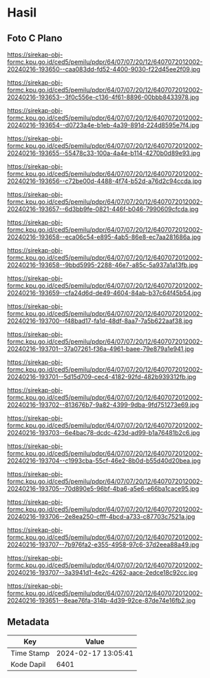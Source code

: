 # Hasil

## Foto C Plano

https://sirekap-obj-formc.kpu.go.id/ced5/pemilu/pdpr/64/07/07/20/12/6407072012002-20240216-193650--caa083dd-fd52-4400-9030-f22d45ee2f09.jpg

https://sirekap-obj-formc.kpu.go.id/ced5/pemilu/pdpr/64/07/07/20/12/6407072012002-20240216-193653--3f0c556e-c136-4f61-8896-00bbb8433978.jpg

https://sirekap-obj-formc.kpu.go.id/ced5/pemilu/pdpr/64/07/07/20/12/6407072012002-20240216-193654--d0723a4e-b1eb-4a39-891d-224d8595e7f4.jpg

https://sirekap-obj-formc.kpu.go.id/ced5/pemilu/pdpr/64/07/07/20/12/6407072012002-20240216-193655--55478c33-100a-4a4e-b114-4270b0d89e93.jpg

https://sirekap-obj-formc.kpu.go.id/ced5/pemilu/pdpr/64/07/07/20/12/6407072012002-20240216-193656--c72be00d-4488-4f74-b52d-a76d2c94ccda.jpg

https://sirekap-obj-formc.kpu.go.id/ced5/pemilu/pdpr/64/07/07/20/12/6407072012002-20240216-193657--6d3bb9fe-0821-446f-b046-7990609cfcda.jpg

https://sirekap-obj-formc.kpu.go.id/ced5/pemilu/pdpr/64/07/07/20/12/6407072012002-20240216-193658--eca06c54-e895-4ab5-86e8-ec7aa281686a.jpg

https://sirekap-obj-formc.kpu.go.id/ced5/pemilu/pdpr/64/07/07/20/12/6407072012002-20240216-193658--9bbd5995-2288-46e7-a85c-5a937a1a13fb.jpg

https://sirekap-obj-formc.kpu.go.id/ced5/pemilu/pdpr/64/07/07/20/12/6407072012002-20240216-193659--cfa24d6d-de49-4604-84ab-b37c64f45b54.jpg

https://sirekap-obj-formc.kpu.go.id/ced5/pemilu/pdpr/64/07/07/20/12/6407072012002-20240216-193700--f48bad17-fa1d-48df-8aa7-7a5b622aaf38.jpg

https://sirekap-obj-formc.kpu.go.id/ced5/pemilu/pdpr/64/07/07/20/12/6407072012002-20240216-193701--37a07261-f36a-4961-baee-79e879a1e941.jpg

https://sirekap-obj-formc.kpu.go.id/ced5/pemilu/pdpr/64/07/07/20/12/6407072012002-20240216-193701--5d15d709-cec4-4182-92fd-482b939312fb.jpg

https://sirekap-obj-formc.kpu.go.id/ced5/pemilu/pdpr/64/07/07/20/12/6407072012002-20240216-193702--813676b7-9a82-4399-9dba-9fd751273e69.jpg

https://sirekap-obj-formc.kpu.go.id/ced5/pemilu/pdpr/64/07/07/20/12/6407072012002-20240216-193703--6e4bac78-dcdc-423d-ad99-b1a76481b2c6.jpg

https://sirekap-obj-formc.kpu.go.id/ced5/pemilu/pdpr/64/07/07/20/12/6407072012002-20240216-193704--c1993cba-55cf-46e2-8b0d-b55d40d20bea.jpg

https://sirekap-obj-formc.kpu.go.id/ced5/pemilu/pdpr/64/07/07/20/12/6407072012002-20240216-193705--70d890e5-96bf-4ba6-a5e6-e66ba1cace95.jpg

https://sirekap-obj-formc.kpu.go.id/ced5/pemilu/pdpr/64/07/07/20/12/6407072012002-20240216-193706--2e8ea250-cfff-4bcd-a733-c87703c7521a.jpg

https://sirekap-obj-formc.kpu.go.id/ced5/pemilu/pdpr/64/07/07/20/12/6407072012002-20240216-193707--7b976fa2-e355-4958-97c6-37d2eea88a49.jpg

https://sirekap-obj-formc.kpu.go.id/ced5/pemilu/pdpr/64/07/07/20/12/6407072012002-20240216-193707--3a3941d1-4e2c-4262-aace-2edce18c92cc.jpg

https://sirekap-obj-formc.kpu.go.id/ced5/pemilu/pdpr/64/07/07/20/12/6407072012002-20240216-193651--8eae76fa-314b-4d39-92ce-87de74e16fb2.jpg


## Metadata

| Key        | Value               |
| ---------- | ------------------- |
| Time Stamp | 2024-02-17 13:05:41 |
| Kode Dapil | 6401                |



